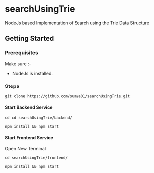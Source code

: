 # searchUsingTrie
NodeJs based Implementation of Search using the Trie Data Structure

## Getting Started

### Prerequisites

Make sure :-
* NodeJs is installed.

### Steps 

```
git clone https://github.com/sumya01/searchUsingTrie.git
```
#### Start Backend Service
```
cd cd searchUsingTrie/backend/
```
```
npm install && npm start
```
#### Start Frontend Service

Open New Terminal

```
cd searchUsingTrie/frontend/
```
```
npm install && npm start
```
